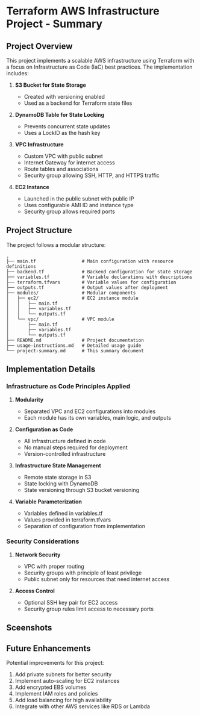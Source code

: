 # Terraform AWS Infrastructure Project - Summary

## Project Overview

This project implements a scalable AWS infrastructure using Terraform with a focus on Infrastructure as Code (IaC) best practices. The implementation includes:

1. **S3 Bucket for State Storage**
   - Created with versioning enabled 
   - Used as a backend for Terraform state files

2. **DynamoDB Table for State Locking**
   - Prevents concurrent state updates
   - Uses a LockID as the hash key

3. **VPC Infrastructure**
   - Custom VPC with public subnet
   - Internet Gateway for internet access
   - Route tables and associations
   - Security group allowing SSH, HTTP, and HTTPS traffic

4. **EC2 Instance**
   - Launched in the public subnet with public IP
   - Uses configurable AMI ID and instance type
   - Security group allows required ports

## Project Structure

The project follows a modular structure:

```
.
├── main.tf                 # Main configuration with resource definitions
├── backend.tf              # Backend configuration for state storage
├── variables.tf            # Variable declarations with descriptions
├── terraform.tfvars        # Variable values for configuration
├── outputs.tf              # Output values after deployment
├── modules/                # Modular components
│   ├── ec2/                # EC2 instance module
│   │   ├── main.tf
│   │   ├── variables.tf
│   │   └── outputs.tf
│   └── vpc/                # VPC module
│       ├── main.tf
│       ├── variables.tf
│       └── outputs.tf
├── README.md               # Project documentation
├── usage-instructions.md   # Detailed usage guide
└── project-summary.md      # This summary document
```

## Implementation Details

### Infrastructure as Code Principles Applied

1. **Modularity**
   - Separated VPC and EC2 configurations into modules
   - Each module has its own variables, main logic, and outputs

2. **Configuration as Code**
   - All infrastructure defined in code
   - No manual steps required for deployment
   - Version-controlled infrastructure

3. **Infrastructure State Management**
   - Remote state storage in S3
   - State locking with DynamoDB
   - State versioning through S3 bucket versioning

4. **Variable Parameterization**
   - Variables defined in variables.tf
   - Values provided in terraform.tfvars
   - Separation of configuration from implementation

### Security Considerations

1. **Network Security**
   - VPC with proper routing
   - Security groups with principle of least privilege
   - Public subnet only for resources that need internet access

2. **Access Control**
   - Optional SSH key pair for EC2 access
   - Security group rules limit access to necessary ports


## Sceenshots 

## Future Enhancements

Potential improvements for this project:
1. Add private subnets for better security
2. Implement auto-scaling for EC2 instances
3. Add encrypted EBS volumes
4. Implement IAM roles and policies
5. Add load balancing for high availability
6. Integrate with other AWS services like RDS or Lambda 
